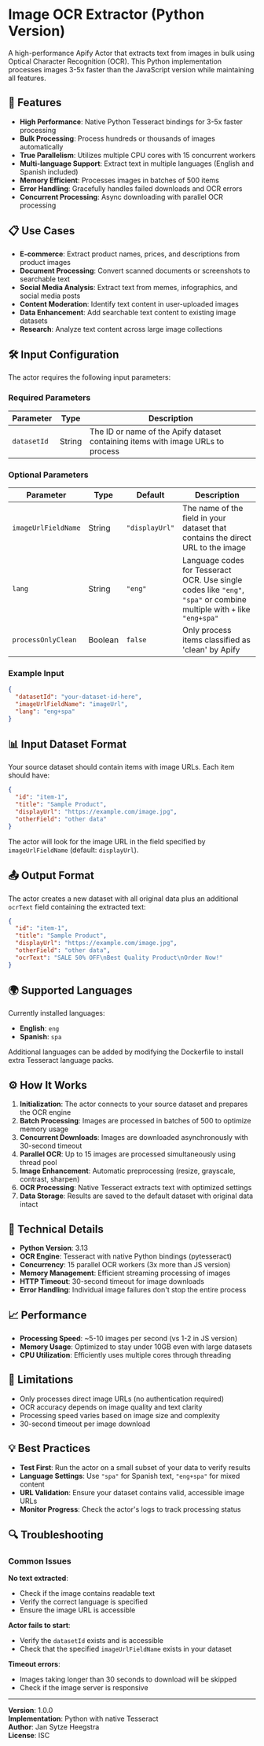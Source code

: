 # Image OCR Extractor (Python Version)

A high-performance Apify Actor that extracts text from images in bulk using Optical Character Recognition (OCR). This Python implementation processes images 3-5x faster than the JavaScript version while maintaining all features.

## 🚀 Features

- **High Performance**: Native Python Tesseract bindings for 3-5x faster processing
- **Bulk Processing**: Process hundreds or thousands of images automatically
- **True Parallelism**: Utilizes multiple CPU cores with 15 concurrent workers
- **Multi-language Support**: Extract text in multiple languages (English and Spanish included)
- **Memory Efficient**: Processes images in batches of 500 items
- **Error Handling**: Gracefully handles failed downloads and OCR errors
- **Concurrent Processing**: Async downloading with parallel OCR processing

## 📋 Use Cases

- **E-commerce**: Extract product names, prices, and descriptions from product images
- **Document Processing**: Convert scanned documents or screenshots to searchable text
- **Social Media Analysis**: Extract text from memes, infographics, and social media posts
- **Content Moderation**: Identify text content in user-uploaded images
- **Data Enhancement**: Add searchable text content to existing image datasets
- **Research**: Analyze text content across large image collections

## 🛠 Input Configuration

The actor requires the following input parameters:

### Required Parameters

| Parameter | Type | Description |
|-----------|------|-------------|
| `datasetId` | String | The ID or name of the Apify dataset containing items with image URLs to process |

### Optional Parameters

| Parameter | Type | Default | Description |
|-----------|------|---------|-------------|
| `imageUrlFieldName` | String | `"displayUrl"` | The name of the field in your dataset that contains the direct URL to the image |
| `lang` | String | `"eng"` | Language codes for Tesseract OCR. Use single codes like `"eng"`, `"spa"` or combine multiple with `+` like `"eng+spa"` |
| `processOnlyClean` | Boolean | `false` | Only process items classified as 'clean' by Apify |

### Example Input

```json
{
  "datasetId": "your-dataset-id-here",
  "imageUrlFieldName": "imageUrl",
  "lang": "eng+spa"
}
```

## 📊 Input Dataset Format

Your source dataset should contain items with image URLs. Each item should have:

```json
{
  "id": "item-1",
  "title": "Sample Product",
  "displayUrl": "https://example.com/image.jpg",
  "otherField": "other data"
}
```

The actor will look for the image URL in the field specified by `imageUrlFieldName` (default: `displayUrl`).

## 📤 Output Format

The actor creates a new dataset with all original data plus an additional `ocrText` field containing the extracted text:

```json
{
  "id": "item-1",
  "title": "Sample Product",
  "displayUrl": "https://example.com/image.jpg",
  "otherField": "other data",
  "ocrText": "SALE 50% OFF\nBest Quality Product\nOrder Now!"
}
```

## 🌍 Supported Languages

Currently installed languages:
- **English**: `eng`
- **Spanish**: `spa`

Additional languages can be added by modifying the Dockerfile to install extra Tesseract language packs.

## ⚙️ How It Works

1. **Initialization**: The actor connects to your source dataset and prepares the OCR engine
2. **Batch Processing**: Images are processed in batches of 500 to optimize memory usage
3. **Concurrent Downloads**: Images are downloaded asynchronously with 30-second timeout
4. **Parallel OCR**: Up to 15 images are processed simultaneously using thread pool
5. **Image Enhancement**: Automatic preprocessing (resize, grayscale, contrast, sharpen)
6. **OCR Processing**: Native Tesseract extracts text with optimized settings
7. **Data Storage**: Results are saved to the default dataset with original data intact

## 🔧 Technical Details

- **Python Version**: 3.13
- **OCR Engine**: Tesseract with native Python bindings (pytesseract)
- **Concurrency**: 15 parallel OCR workers (3x more than JS version)
- **Memory Management**: Efficient streaming processing of images
- **HTTP Timeout**: 30-second timeout for image downloads
- **Error Handling**: Individual image failures don't stop the entire process

## 📈 Performance

- **Processing Speed**: ~5-10 images per second (vs 1-2 in JS version)
- **Memory Usage**: Optimized to stay under 10GB even with large datasets
- **CPU Utilization**: Efficiently uses multiple cores through threading

## 🚨 Limitations

- Only processes direct image URLs (no authentication required)
- OCR accuracy depends on image quality and text clarity
- Processing speed varies based on image size and complexity
- 30-second timeout per image download

## 💡 Best Practices

- **Test First**: Run the actor on a small subset of your data to verify results
- **Language Settings**: Use `"spa"` for Spanish text, `"eng+spa"` for mixed content
- **URL Validation**: Ensure your dataset contains valid, accessible image URLs
- **Monitor Progress**: Check the actor's logs to track processing status

## 🔍 Troubleshooting

### Common Issues

**No text extracted**: 
- Check if the image contains readable text
- Verify the correct language is specified
- Ensure the image URL is accessible

**Actor fails to start**:
- Verify the `datasetId` exists and is accessible
- Check that the specified `imageUrlFieldName` exists in your dataset

**Timeout errors**:
- Images taking longer than 30 seconds to download will be skipped
- Check if the image server is responsive

---

**Version**: 1.0.0  
**Implementation**: Python with native Tesseract  
**Author**: Jan Sytze Heegstra  
**License**: ISC
